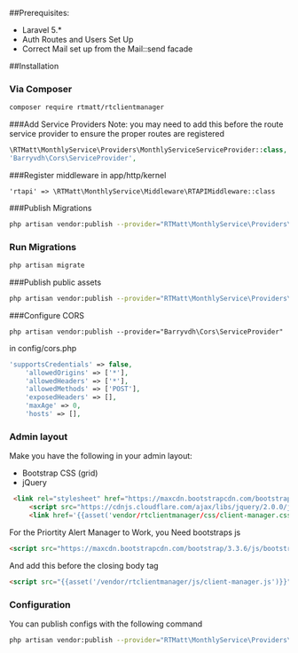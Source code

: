 ##Prerequisites:
 * Laravel 5.*
 * Auth Routes and Users Set Up
 * Correct Mail set up from the Mail::send facade
 
##Installation
### Via Composer

``` bash 
composer require rtmatt/rtclientmanager
```
###Add Service Providers
Note: you may need to add this before the route service provider to ensure the proper routes are registered
``` php 
\RTMatt\MonthlyService\Providers\MonthlyServiceServiceProvider::class,
'Barryvdh\Cors\ServiceProvider',
```

###Register middleware
in app/http/kernel
```  
'rtapi' => \RTMatt\MonthlyService\Middleware\RTAPIMiddleware::class
```

###Publish Migrations

``` bash 
php artisan vendor:publish --provider="RTMatt\MonthlyService\Providers\MonthlyServiceServiceProvider" --tag="migrations" 
```

### Run Migrations

``` bash 
php artisan migrate
```

###Publish public assets

``` bash 
php artisan vendor:publish --provider="RTMatt\MonthlyService\Providers\MonthlyServiceServiceProvider" --tag="public"
```


###Configure CORS


```  
php artisan vendor:publish --provider="Barryvdh\Cors\ServiceProvider"
```


in config/cors.php

```  php
'supportsCredentials' => false,
    'allowedOrigins' => ['*'],
    'allowedHeaders' => ['*'],
    'allowedMethods' => ['POST'],
    'exposedHeaders' => [],
    'maxAge' => 0,
    'hosts' => [],
```


### Admin layout
Make you have the following in your admin layout:
* Bootstrap CSS (grid)
* jQuery


``` html 
 <link rel="stylesheet" href="https://maxcdn.bootstrapcdn.com/bootstrap/3.3.6/css/bootstrap.min.css"/>
     <script src="https://cdnjs.cloudflare.com/ajax/libs/jquery/2.0.0/jquery.min.js"></script>
     <link href='{{asset('vendor/rtclientmanager/css/client-manager.css')}}' rel='stylesheet'>
```

For the Priortity Alert Manager to Work, you Need bootstraps js
``` html 
<script src="https://maxcdn.bootstrapcdn.com/bootstrap/3.3.6/js/bootstrap.min.js" integrity="sha384-0mSbJDEHialfmuBBQP6A4Qrprq5OVfW37PRR3j5ELqxss1yVqOtnepnHVP9aJ7xS" crossorigin="anonymous"></script>
```

And add this before the closing body tag
``` html 
<script src="{{asset('/vendor/rtclientmanager/js/client-manager.js')}}"></script>
```
### Configuration
You can publish configs with the following command

``` bash 
php artisan vendor:publish --provider="RTMatt\MonthlyService\Providers\MonthlyServiceServiceProvider" --tag="config" 
```



